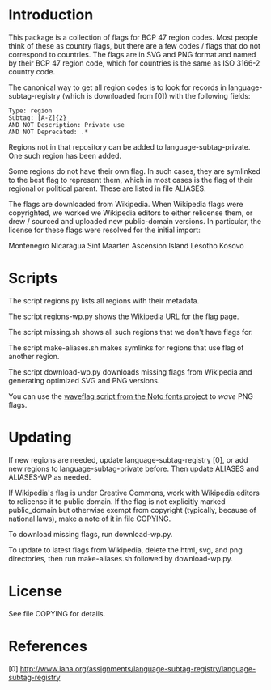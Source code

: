 # Introduction

This package is a collection of flags for BCP 47 region codes.  Most people
think of these as country flags, but there are a few codes / flags that do
not correspond to countries.  The flags are in SVG and PNG format and named
by their BCP 47 region code, which for countries is the same as ISO 3166-2
country code.

The canonical way to get all region codes is to look for records in
language-subtag-registry (which is downloaded from [0]) with the following
fields:

	Type: region
	Subtag: [A-Z]{2}
	AND NOT Description: Private use
	AND NOT Deprecated: .*

Regions not in that repository can be added to language-subtag-private.
One such region has been added.

Some regions do not have their own flag.  In such cases, they are symlinked to
the best flag to represent them, which in most cases is the flag of their
regional or political parent.  These are listed in file ALIASES.

The flags are downloaded from Wikipedia.  When Wikipedia flags were
copyrighted, we worked we Wikipedia editors to either relicense them, or drew /
sourced and uploaded new public-domain versions.  In particular, the license
for these flags were resolved for the initial import:

  Montenegro
  Nicaragua
  Sint Maarten
  Ascension Island
  Lesotho
  Kosovo


# Scripts

The script regions.py lists all regions with their metadata.

The script regions-wp.py shows the Wikipedia URL for the flag page.

The script missing.sh shows all such regions that we don't have flags for.

The script make-aliases.sh makes symlinks for regions that use flag of
another region.

The script download-wp.py downloads missing flags from Wikipedia and
generating optimized SVG and PNG versions.

You can use the [waveflag script from the Noto fonts project](https://code.google.com/p/noto/source/browse/color_emoji/waveflag.c)
to _wave_ PNG flags.


# Updating

If new regions are needed, update language-subtag-registry [0], or add new
regions to language-subtag-private before.  Then update ALIASES and ALIASES-WP
as needed.

If Wikipedia's flag is under Creative Commons, work with Wikipedia editors to
relicense it to public domain.  If the flag is not explicitly marked
public_domain but otherwise exempt from copyright (typically, because of
national laws), make a note of it in file COPYING.

To download missing flags, run download-wp.py.

To update to latest flags from Wikipedia, delete the html, svg, and png
directories, then run make-aliases.sh followed by download-wp.py.


# License

See file COPYING for details.


# References

[0] http://www.iana.org/assignments/language-subtag-registry/language-subtag-registry
